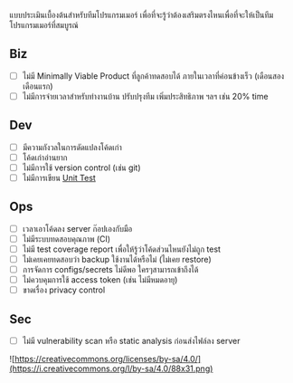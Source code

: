 แบบประเมินเบื้องต้นสำหรับทีมโปรแกรมเมอร์ เพื่อที่จะรู้ว่าต้องเสริมตรงไหนเพื่อที่จะให้เป็นทีมโปรแกรมเมอร์ที่สมบูรณ์

## Biz
- [ ] ไม่มี Minimally Viable Product ที่ลูกค้าทดสอบได้ ภายในเวลาที่ค่อนข้างเร็ว (เดือนสองเดือนแรก)
- [ ] ไม่มีการจ่ายเวลาสำหรับทำงานบ้าน ปรับปรุงทีม เพิ่มประสิทธิภาพ ฯลฯ เช่น 20% time

## Dev
- [ ] มีความกังวลในการดัดแปลงโค้ดเก่า
- [ ] โค้ดเก่าอ่านยาก
- [ ] ไม่มีการใช้  version control (เช่น  git)
- [ ] ไม่มีการเขียน [Unit Test](https://life.wongnai.com/%E0%B9%81%E0%B8%99%E0%B8%A7%E0%B8%84%E0%B8%B4%E0%B8%94%E0%B8%81%E0%B8%B2%E0%B8%A3%E0%B9%80%E0%B8%82%E0%B8%B5%E0%B8%A2%E0%B8%99-unit-test-b5f89ef871b0)

## Ops
- [ ] เวลาเอาโค้ดลง server ก๊อปเองกับมือ
- [ ] ไม่มีระบบทดสอบคุณภาพ (CI)
- [ ] ไม่มี test coverage report เพื่อให้รู้ว่าโค้ดส่วนไหนยังไม่ถูก test
- [ ] ไม่เคยเคยทดสอบว่า backup ใช้งานได้หรือไม่ (ไม่เคย restore)
- [ ] การจัดการ configs/secrets ไม่ดีพอ ใครๆสามารถเข้าถึงได้
- [ ] ไม่ควบคุมการใช้ access token (เช่น ไม่มีหมดอายุ)
- [ ] ขาดเรื่อง privacy control

## Sec
- [ ] ไม่มี vulnerability scan หรือ static analysis ก่อนส่งไฟล์ลง server

![https://creativecommons.org/licenses/by-sa/4.0/](https://i.creativecommons.org/l/by-sa/4.0/88x31.png)
